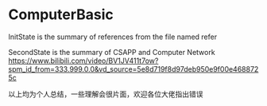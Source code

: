 # ComputerBasic

InitState is the summary of references from the file named refer

SecondState is the summary of CSAPP and Computer Network https://www.bilibili.com/video/BV1JV411t7ow?spm_id_from=333.999.0.0&vd_source=5e8d719f8d97deb950e9f00e4688725c

以上均为个人总结，一些理解会很片面，欢迎各位大佬指出错误